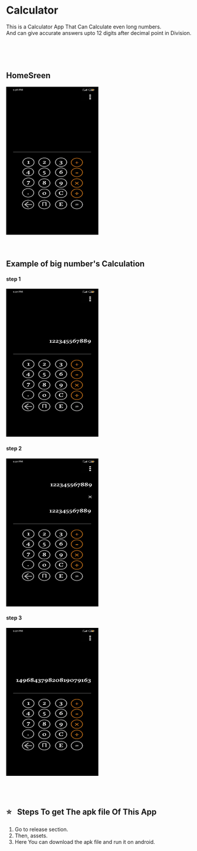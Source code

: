 # Calculator

This is a Calculator App That Can Calculate even long numbers.        
<new> And can give accurate answers upto 12 digits after decimal point in Division.

<br>
<br>
<br>


 ## HomeSreen  
 
   <img src="https://github.com/Naresh-chandanbatve/Calculator/blob/master/images/homescreen.jpeg" height="400px" width="250px">
       
  <br>
  <br>
  <br>
 
     
     
## Example of big number's Calculation  

 #### step 1    
  
 <img src="https://github.com/Naresh-chandanbatve/Calculator/blob/master/images/example%20no.1.jpeg" height="400px" width="250px">
  

#### step 2

<img src="https://github.com/Naresh-chandanbatve/Calculator/blob/master/images/example2.jpeg" height="400px" width="250px">


#### step 3  

<img src="https://github.com/Naresh-chandanbatve/Calculator/blob/master/images/example3.jpeg" height="400px" width="250px">
<br>
<br>
<br>
<br>


## :star: &nbsp; Steps To get The apk file Of This App


1) Go to release section.    
2) Then, assets.    
3) Here You can download the apk file and run it on android.


